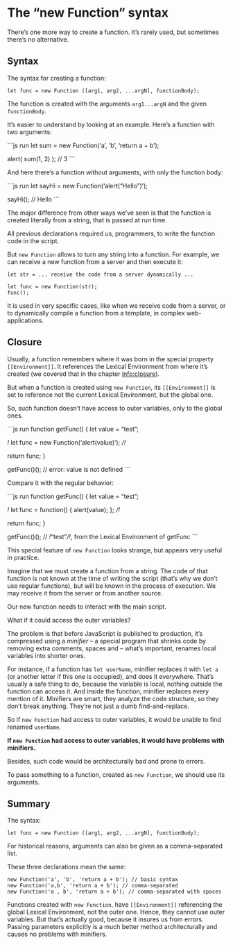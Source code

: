 # The “new Function” syntax

There’s one more way to create a function. It’s rarely used, but sometimes there’s no alternative.

## Syntax

The syntax for creating a function:

    let func = new Function ([arg1, arg2, ...argN], functionBody);

The function is created with the arguments `arg1...argN` and the given `functionBody`.

It’s easier to understand by looking at an example. Here’s a function with two arguments:

\`\`\`js run let sum = new Function(‘a’, ‘b’, ‘return a + b’);

alert( sum(1, 2) ); // 3 \`\`\`

And here there’s a function without arguments, with only the function body:

\`\`\`js run let sayHi = new Function(‘alert(“Hello”)’);

sayHi(); // Hello \`\`\`

The major difference from other ways we’ve seen is that the function is created literally from a string, that is passed at run time.

All previous declarations required us, programmers, to write the function code in the script.

But `new Function` allows to turn any string into a function. For example, we can receive a new function from a server and then execute it:

    let str = ... receive the code from a server dynamically ...

    let func = new Function(str);
    func();

It is used in very specific cases, like when we receive code from a server, or to dynamically compile a function from a template, in complex web-applications.

## Closure

Usually, a function remembers where it was born in the special property `[[Environment]]`. It references the Lexical Environment from where it’s created (we covered that in the chapter <a href="info:closure" class="uri">info:closure</a>).

But when a function is created using `new Function`, its `[[Environment]]` is set to reference not the current Lexical Environment, but the global one.

So, such function doesn’t have access to outer variables, only to the global ones.

\`\`\`js run function getFunc() { let value = “test”;

_!_ let func = new Function(‘alert(value)’); _/!_

return func; }

getFunc()(); // error: value is not defined \`\`\`

Compare it with the regular behavior:

\`\`\`js run function getFunc() { let value = “test”;

_!_ let func = function() { alert(value); }; _/!_

return func; }

getFunc()(); // _!_“test”_/!_, from the Lexical Environment of getFunc \`\`\`

This special feature of `new Function` looks strange, but appears very useful in practice.

Imagine that we must create a function from a string. The code of that function is not known at the time of writing the script (that’s why we don’t use regular functions), but will be known in the process of execution. We may receive it from the server or from another source.

Our new function needs to interact with the main script.

What if it could access the outer variables?

The problem is that before JavaScript is published to production, it’s compressed using a _minifier_ – a special program that shrinks code by removing extra comments, spaces and – what’s important, renames local variables into shorter ones.

For instance, if a function has `let userName`, minifier replaces it with `let a` (or another letter if this one is occupied), and does it everywhere. That’s usually a safe thing to do, because the variable is local, nothing outside the function can access it. And inside the function, minifier replaces every mention of it. Minifiers are smart, they analyze the code structure, so they don’t break anything. They’re not just a dumb find-and-replace.

So if `new Function` had access to outer variables, it would be unable to find renamed `userName`.

**If `new Function` had access to outer variables, it would have problems with minifiers.**

Besides, such code would be architecturally bad and prone to errors.

To pass something to a function, created as `new Function`, we should use its arguments.

## Summary

The syntax:

    let func = new Function ([arg1, arg2, ...argN], functionBody);

For historical reasons, arguments can also be given as a comma-separated list.

These three declarations mean the same:

    new Function('a', 'b', 'return a + b'); // basic syntax
    new Function('a,b', 'return a + b'); // comma-separated
    new Function('a , b', 'return a + b'); // comma-separated with spaces

Functions created with `new Function`, have `[[Environment]]` referencing the global Lexical Environment, not the outer one. Hence, they cannot use outer variables. But that’s actually good, because it insures us from errors. Passing parameters explicitly is a much better method architecturally and causes no problems with minifiers.
